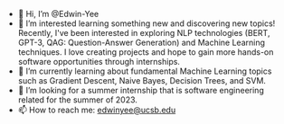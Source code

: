 - 👋 Hi, I’m @Edwin-Yee
- 👀 I’m interested learning something new and discovering new topics! Recently, I've been interested in exploring NLP technologies (BERT, GPT-3, QAG: Question-Answer Generation) and Machine Learning techniques. I love creating projects and hope to gain more hands-on software opportunities through internships.
- 🌱 I’m currently learning about fundamental Machine Learning topics such as Gradient Descent, Naive Bayes, Decision Trees, and SVM.
- 💞️ I’m looking for a summer internship that is software engineering related for the summer of 2023.
- 📫 How to reach me: edwinyee@ucsb.edu

<!---
Edwin-Yee/Edwin-Yee is a ✨ special ✨ repository because its `README.md` (this file) appears on your GitHub profile.
You can click the Preview link to take a look at your changes.
--->
